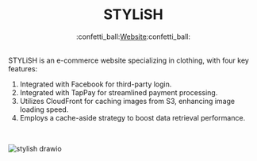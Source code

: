 <h1 align="center">STYLiSH</h1>
<div align="center">
  :confetti_ball:<a href="https://stylish.nonstops.site/">Website</a>:confetti_ball:
</div>

<br>

STYLiSH is an e-commerce website specializing in clothing, with four key features:

1. Integrated with Facebook for third-party login.
2. Integrated with TapPay for streamlined payment processing.
3. Utilizes CloudFront for caching images from S3, enhancing image loading speed.
4. Employs a cache-aside strategy to boost data retrieval performance.

<br>

![stylish drawio](https://github.com/HTWu666/eCommerceWebsite-STYLiSH/assets/126232123/8a102e46-7daf-41a2-9478-c311f20629fc)
